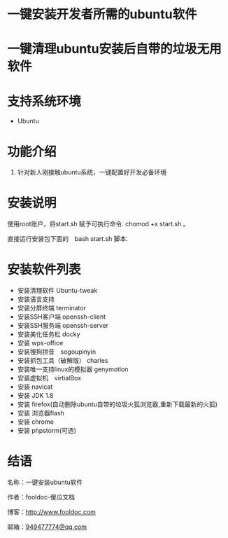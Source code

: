一键安装开发者所需的ubuntu软件
========
一键清理ubuntu安装后自带的垃圾无用软件
========

支持系统环境
========
* Ubuntu 

功能介绍
========

1. 针对新人刚接触ubuntu系统，一键配置好开发必备环境

安装说明
========
使用root账户，将start.sh 赋予可执行命令. chomod +x start.sh 。

直接运行安装包下面的　bash start.sh 脚本. 


安装软件列表
========
* 安装清理软件 Ubuntu-tweak 
* 安装语言支持
* 安装分屏终端 terminator
* 安装SSH客户端 openssh-client
* 安装SSH服务端 openssh-server
* 安装美化任务栏 docky
* 安装 wps-office
* 安装搜狗拼音　sogoupinyin
* 安装抓包工具（破解版） charles
* 安装唯一支持linux的模拟器 genymotion
* 安装虚拟机　virtialBox
* 安装 navicat
* 安装 JDK 1.8
* 安装 firefox(自动删除ubuntu自带的垃圾火狐浏览器,重新下载最新的火狐)
* 安装 浏览器flash
* 安装 chrome
* 安装 phpstorm(可选)

结语
========
名称：一键安装ubuntu软件

作者：fooldoc-傻瓜文档

博客：http://www.fooldoc.com

邮箱：949477774@qq.com
